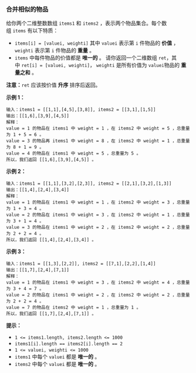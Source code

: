 ### 合并相似的物品 ###
给你两个二维整数数组 `items1` 和 `items2` ，表示两个物品集合。每个数组 `items` 有以下特质：

* `items[i] = [valuei, weighti]` 其中 `valuei` 表示第 `i` 件物品的 **价值** ，`weighti` 表示第 `i` 件物品的 **重量** 。
* `items` 中每件物品的价值都是 **唯一的** 。
请你返回一个二维数组 `ret`，其中 `ret[i] = [valuei, weighti]`， `weighti` 是所有价值为 `valuei`物品的 **重量之和** 。

**注意：**`ret` 应该按价值 **升序** 排序后返回。



**示例 1：**

```
输入：items1 = [[1,1],[4,5],[3,8]], items2 = [[3,1],[1,5]]
输出：[[1,6],[3,9],[4,5]]
解释：
value = 1 的物品在 items1 中 weight = 1 ，在 items2 中 weight = 5 ，总重量为 1 + 5 = 6 。
value = 3 的物品再 items1 中 weight = 8 ，在 items2 中 weight = 1 ，总重量为 8 + 1 = 9 。
value = 4 的物品在 items1 中 weight = 5 ，总重量为 5 。
所以，我们返回 [[1,6],[3,9],[4,5]] 。
```

**示例 2：**

```
输入：items1 = [[1,1],[3,2],[2,3]], items2 = [[2,1],[3,2],[1,3]]
输出：[[1,4],[2,4],[3,4]]
解释：
value = 1 的物品在 items1 中 weight = 1 ，在 items2 中 weight = 3 ，总重量为 1 + 3 = 4 。
value = 2 的物品在 items1 中 weight = 3 ，在 items2 中 weight = 1 ，总重量为 3 + 1 = 4 。
value = 3 的物品在 items1 中 weight = 2 ，在 items2 中 weight = 2 ，总重量为 2 + 2 = 4 。
所以，我们返回 [[1,4],[2,4],[3,4]] 。
```

**示例 3：**

```
输入：items1 = [[1,3],[2,2]], items2 = [[7,1],[2,2],[1,4]]
输出：[[1,7],[2,4],[7,1]]
解释：
value = 1 的物品在 items1 中 weight = 3 ，在 items2 中 weight = 4 ，总重量为 3 + 4 = 7 。
value = 2 的物品在 items1 中 weight = 2 ，在 items2 中 weight = 2 ，总重量为 2 + 2 = 4 。
value = 7 的物品在 items2 中 weight = 1 ，总重量为 1 。
所以，我们返回 [[1,7],[2,4],[7,1]] 。
```



**提示：**

* `1 <= items1.length, items2.length <= 1000`
* `items1[i].length == items2[i].length == 2`
* `1 <= valuei, weighti <= 1000`
* `items1` 中每个 `valuei` 都是 **唯一的** 。
* `items2` 中每个 `valuei` 都是 **唯一的** 。

